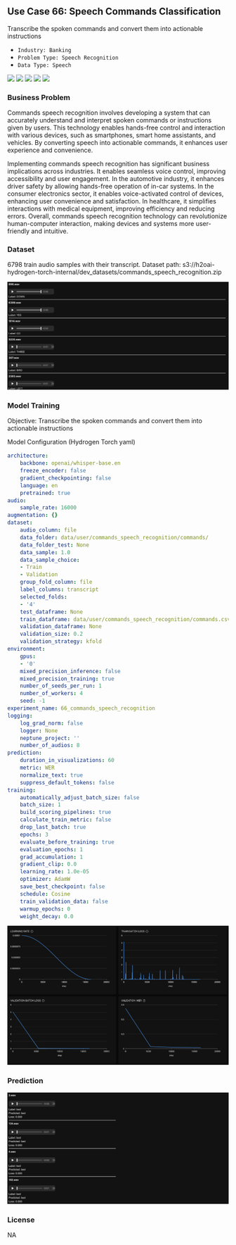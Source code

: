 ## Use Case 66: Speech Commands Classification

Transcribe the spoken commands and convert them into actionable instructions

- `Industry: Banking`
- `Problem Type: Speech Recognition`
- `Data Type: Speech`

![](https://github.com/h2oai/ht-catalog/blob/646864e3c695f7c721514159bd6c59520dab7438/Assets/use-cases/commands_speech_recognition/cover.png)
![](https://github.com/h2oai/ht-catalog/blob/646864e3c695f7c721514159bd6c59520dab7438/Assets/use-cases/commands_speech_recognition/cover.jpg)
![](https://github.com/h2oai/ht-catalog/blob/646864e3c695f7c721514159bd6c59520dab7438/Assets/use-cases/commands_speech_recognition/cover.jpeg)
![](https://github.com/h2oai/ht-catalog/blob/646864e3c695f7c721514159bd6c59520dab7438/Assets/use-cases/commands_speech_recognition/cover.webp)
![](https://github.com/h2oai/ht-catalog/blob/646864e3c695f7c721514159bd6c59520dab7438/Assets/use-cases/commands_speech_recognition/cover)

### Business Problem 

Commands speech recognition involves developing a system that can accurately understand and interpret spoken commands or instructions given by users. This technology enables hands-free control and interaction with various devices, such as smartphones, smart home assistants, and vehicles. By converting speech into actionable commands, it enhances user experience and convenience.

Implementing commands speech recognition has significant business implications across industries. It enables seamless voice control, improving accessibility and user engagement. In the automotive industry, it enhances driver safety by allowing hands-free operation of in-car systems. In the consumer electronics sector, it enables voice-activated control of devices, enhancing user convenience and satisfaction. In healthcare, it simplifies interactions with medical equipment, improving efficiency and reducing errors. Overall, commands speech recognition technology can revolutionize human-computer interaction, making devices and systems more user-friendly and intuitive.

### Dataset

6798 train audio samples with their transcript.
Dataset path: s3://h2oai-hydrogen-torch-internal/dev_datasets/commands_speech_recognition.zip

![train data](https://github.com/h2oai/ht-catalog/blob/646864e3c695f7c721514159bd6c59520dab7438/Assets/use-cases/commands_speech_recognition/train%20data.png)

### Model Training

Objective: Transcribe the spoken commands and convert them into actionable instructions

Model Configuration (Hydrogen Torch yaml)

```yaml
architecture:
    backbone: openai/whisper-base.en
    freeze_encoder: false
    gradient_checkpointing: false
    language: en
    pretrained: true
audio:
    sample_rate: 16000
augmentation: {}
dataset:
    audio_column: file
    data_folder: data/user/commands_speech_recognition/commands/
    data_folder_test: None
    data_sample: 1.0
    data_sample_choice:
    - Train
    - Validation
    group_fold_column: file
    label_columns: transcript
    selected_folds:
    - '4'
    test_dataframe: None
    train_dataframe: data/user/commands_speech_recognition/commands.csv
    validation_dataframe: None
    validation_size: 0.2
    validation_strategy: kfold
environment:
    gpus:
    - '0'
    mixed_precision_inference: false
    mixed_precision_training: true
    number_of_seeds_per_run: 1
    number_of_workers: 4
    seed: -1
experiment_name: 66_commands_speech_recognition
logging:
    log_grad_norm: false
    logger: None
    neptune_project: ''
    number_of_audios: 8
prediction:
    duration_in_visualizations: 60
    metric: WER
    normalize_text: true
    suppress_default_tokens: false
training:
    automatically_adjust_batch_size: false
    batch_size: 1
    build_scoring_pipelines: true
    calculate_train_metric: false
    drop_last_batch: true
    epochs: 3
    evaluate_before_training: true
    evaluation_epochs: 1
    grad_accumulation: 1
    gradient_clip: 0.0
    learning_rate: 1.0e-05
    optimizer: AdamW
    save_best_checkpoint: false
    schedule: Cosine
    train_validation_data: false
    warmup_epochs: 0
    weight_decay: 0.0

```

![chart](https://github.com/h2oai/ht-catalog/blob/646864e3c695f7c721514159bd6c59520dab7438/Assets/use-cases/commands_speech_recognition/chart.png)


### Prediction

![Predictions](https://github.com/h2oai/ht-catalog/blob/646864e3c695f7c721514159bd6c59520dab7438/Assets/use-cases/commands_speech_recognition/Validation%20Predictions.png)

### License

NA
